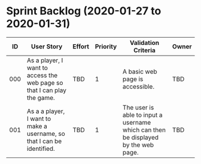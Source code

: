 # Sprint Backlog (2020-01-27 to 2020-01-31)

| ID | User Story | Effort | Priority | Validation Criteria | Owner |
|----|------------|--------|----------|---------------------|-------|
| 000 | As a player, I want to access the web page so that I can play the game. | TBD | 1 | A basic web page is accessible. | TBD |
|001 | As a a player, I want to make a username, so that I can be identified. | TBD | 1 | The user is able to input a username which can then be displayed by the web page. | TBD |
